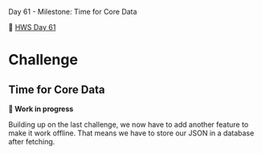 Day 61 - Milestone: Time for Core Data

🔗 [HWS Day 61](https://www.hackingwithswift.com/100/swiftui/61)

# Challenge
## Time for Core Data

**📐 Work in progress**

Building up on the last challenge, we now have to add another feature to make it work offline. That means we have to store our JSON in a database after fetching.

